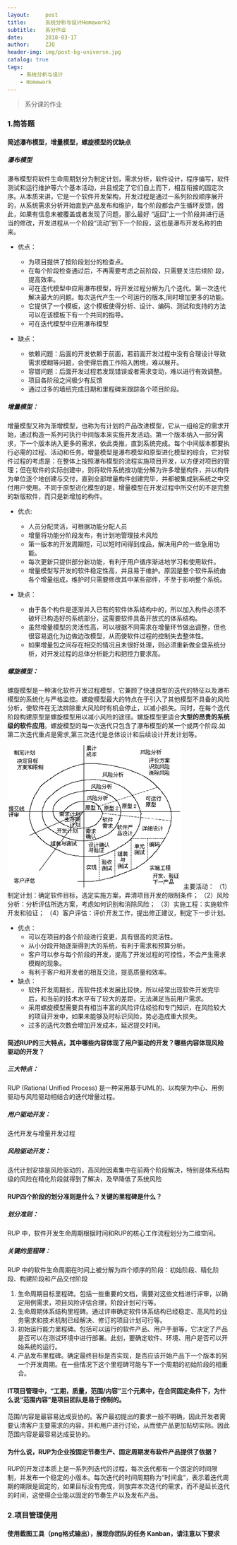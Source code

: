 ```yaml
---
layout:     post
title:      系统分析与设计Homework2
subtitle:   系分作业
date:       2018-03-17
author:     ZJQ
header-img: img/post-bg-universe.jpg
catalog: true
tags:
    - 系统分析与设计
    - Homework
---
```


> 系分课的作业

### 1.简答题
#### 简述瀑布模型，增量模型，螺旋模型的优缺点
##### 瀑布模型
瀑布模型将软件生命周期划分为制定计划，需求分析，软件设计，程序编写，软件测试和运行维护等六个基本活动，并且规定了它们自上而下，相互衔接的固定次序。从本质来讲，它是一个软件开发架构，开发过程是通过一系列阶段顺序展开的，从系统需求分析开始直到产品发布和维护，每个阶段都会产生循环反馈，因此，如果有信息未被覆盖或者发现了问题，那么最好 “返回”上一个阶段并进行适当的修改，开发进程从一个阶段“流动”到下一个阶段，这也是瀑布开发名称的由来。

* 优点：
	* 为项目提供了按阶段划分的检查点。
	* 在每个阶段检查通过后，不再需要考虑之前阶段，只需要关注后续阶
	段，提高效率。
	* 可在迭代模型中应用瀑布模型，将开发过程分解为几个迭代。第一次迭代解决最大的问题。每次迭代产生一个可运行的版本,同时增加更多的功能。
	* 它提供了一个模板，这个模板使得分析、设计、编码、测试和支持的方法可以在该模板下有一个共同的指导。
	* 可在迭代模型中应用瀑布模型

* 缺点：
	* 依赖问题：后面的开发依赖于前面，若前面开发过程中没有合理设计导致需求模糊等问题，会使得后面工作陷入困境，难以展开。
	* 容错问题：后面开发过程若发现错误或者需求变动，难以进行有效调整。
	* 项目各阶段之间极少有反馈
	* 通过过多的墙纸完成日期和里程碑来跟踪各个项目阶段。

##### 增量模型：
增量模型又称为渐增模型，也称为有计划的产品改进模型，它从一组给定的需求开始，通过构造一系列可执行中间版本来实施开发活动。第一个版本纳入一部分需求，下一个版本纳入更多的需求，依此类推，直到系统完成。每个中间版本都要执行必需的过程、活动和任务。增量模型是瀑布模型和原型进化模型的综合，它对软件过程的考虑是：在整体上按照瀑布模型的流程实施项目开发，以方便对项目的管理；但在软件的实际创建中，则将软件系统按功能分解为许多增量构件，并以构件为单位逐个地创建与交付，直到全部增量构件创建完毕，并都被集成到系统之中交付用户使用。不同于原型进化模型的是，增量模型在开发过程中所交付的不是完整的新版软件，而只是新增加的构件。

* 优点:
	* 人员分配灵活，可根据功能分配人员
	* 增量将功能分阶段发布，有计划地管理技术风险
	* 第一版本的开发周期短，可以短时间得到成品，解决用户的一些急用功能。
	* 每次更新只提供部分新功能，有利于用户循序渐进地学习和使用软件。
	* 增量模型写开发的软件稳定性高，并且易于维护。原因是整个软件系统由各个增量组成，维护时只需要修改其中某些部件，不至于影响整个系统。

* 缺点：
	* 由于各个构件是逐渐并入已有的软件体系结构中的，所以加入构件必须不破坏已构造好的系统部分，这需要软件具备开放式的体系结构。
	* 虽然增量模型的灵活性高，可以根据不同需求在增量环节做出调整，但也很容易退化为边做边改模型，从而使软件过程的控制失去整体性。
	* 如果增量包之间存在相交的情况且未很好处理，则必须重新做全盘系统分析，对开发过程的总体分析能力和把控力要求高。

##### 螺旋模型：
螺旋模型是一种演化软件开发过程模型，它兼顾了快速原型的迭代的特征以及瀑布模型的系统化与严格监控。螺旋模型最大的特点在于引入了其他模型不具备的风险分析，使软件在无法排除重大风险时有机会停止，以减小损失。同时，在每个迭代阶段构建原型是螺旋模型用以减小风险的途径。螺旋模型更适合**大型的昂贵的系统级的软件应用**。螺旋模型的每一次迭代只包含了瀑布模型的某一个或两个阶段.如第二次迭代重点是需求,第三次迭代是总体设计和后续设计开发计划等。

![](/img/螺旋模型.gif)
主要活动：
（1）制定计划：确定软件目标，选定实施方案，弄清项目开发的限制条件；
（2）风险分析：分析评估所选方案，考虑如何识别和消除风险；
（3）实施工程：实施软件开发和验证；
（4）客户评估：评价开发工作，提出修正建议，制定下一步计划。

* 优点：
	* 可以在项目的各个阶段进行变更，具有很高的灵活性。
	* 从小分段开始逐渐得到大的系统，有利于需求和预算分析。
	* 客户可以参与每个阶段的开发，提高了开发过程的可控性，不会产生需求模糊的现象。
	* 有利于客户和开发者的相互交流，提高质量和效率。
* 缺点：
	* 软件开发周期长，而软件技术发展比较快，所以经常出现软件开发完毕后，和当前的技术水平有了较大的差距，无法满足当前用户需求。
	* 采用螺旋模型需要具有相当丰富的风险评估经验和专门知识，在风险较大的项目开发中，如果未能够及时标识风险，势必造成重大损失。
	* 过多的迭代次数会增加开发成本，延迟提交时间。

#### 简述RUP的三大特点，其中哪些内容体现了用户驱动的开发？哪些内容体现风险驱动的开发？
##### 三大特点：
RUP (Rational Unified Process) 是一种采用基于UML的、以构架为中心、用例驱动与风险驱动相结合的迭代增量过程。

##### 用户驱动开发：
迭代开发与增量开发过程

##### 风险驱动开发：
迭代计划安排是风险驱动的，高风险因素集中在前两个阶段解决，特别是体系结构级的风险在精化阶段就得到了解决，及早降低了系统风险

#### RUP四个阶段的划分准则是什么？关键的里程碑是什么？
##### 划分准则：
RUP 中，软件开发生命周期根据时间和RUP的核心工作流程划分为二维空间。

##### 关键的里程碑：
RUP 中的软件生命周期在时间上被分解为四个顺序的阶段：初始阶段、精化阶段、构建阶段和产品交付阶段
1. 生命周期目标里程碑。包括一些重要的文档，需要对这些文档进行评审，以确定用例需求，项目风险评估合理，阶段计划可行等。
1. 生命周期体系结构里程碑。通过评审确定软件体系结构已经稳定、高风险的业务需求和技术机制已经解决、修订的项目计划可行等。
1. 初始运行能力里程碑。包括可以运行的软件产品、用户手册等，它决定了产品是否可以在测试环境中进行部署。此刻，要确定软件、环境、用户是否可以开始系统的运行。
1. 产品发布里程碑。确定最终目标是否实现，是否应该开始产品下一个版本的另一个开发周期。在一些情况下这个里程碑可能与下一个周期的初始阶段的相重合。

#### IT项目管理中，“工期，质量，范围/内容”三个元素中，在合同固定条件下，为什么说“范围内容”是项目团队是易于控制的。
范围/内容是最容易达成妥协的。客户最初提出的要求一般不明确，因此开发者需要认清客户主要需求的内容，并和用户进行讨论，从而使产品更加贴切实际。因此范围内容是最容易达成妥协的。

#### 为什么说，RUP为企业按固定节奏生产、固定周期发布软件产品提供了依据？
RUP的开发过本质上是一系列列迭代的过程，每次迭代都有一个固定的时间限制，并发布一个稳定的小版本。每次迭代的时间周期称为“时间盒”，表示着迭代周期的期限是固定的，如果目标没有完成，则放弃本次迭代的需求，而不是延长迭代的时间，这使得企业能以固定的节奏生产以及发布产品。

### 2.项目管理使用

#### 使用截图工具（png格式输出），展现你团队的任务 Kanban，请注意以下要求

